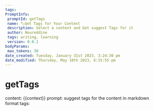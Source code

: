 ```yaml
---
tags: 
PromptInfo:
 promptId: getTags
 name: 🏷️Get Tags for Your Content
 description: Select a content and Get suggest Tags for it
 author: Noureddine
 tags: writing, learning
 version: 0.0.1
bodyParams:
 max_tokens: 30
date_created: Tuesday, January 31st 2023, 3:24:30 pm
date_modified: Thursday, May 18th 2023, 6:15:55 pm
---
```

# getTags
content: 
{{context}}
prompt:
suggest tags for the content in markdown format
tags:
